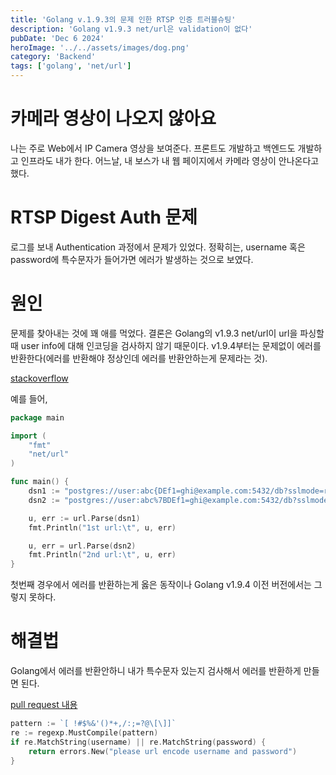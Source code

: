 ```yaml
---
title: 'Golang v.1.9.3의 문제 인한 RTSP 인증 트러블슈팅'
description: 'Golang v1.9.3 net/url은 validation이 없다'
pubDate: 'Dec 6 2024'
heroImage: '../../assets/images/dog.png'
category: 'Backend'
tags: ['golang', 'net/url']
---
```


# 카메라 영상이 나오지 않아요

나는 주로 Web에서 IP Camera 영상을 보여준다. 프론트도 개발하고 백엔드도 개발하고 인프라도 내가 한다. 어느날, 내 보스가 내 웹 페이지에서 카메라 영상이 안나온다고 했다.

# RTSP Digest Auth 문제

로그를 보내 Authentication 과정에서 문제가 있었다. 정확히는, username 혹은 password에 특수문자가 들어가면 에러가 발생하는 것으로 보였다.

# 원인

문제를 찾아내는 것에 꽤 애를 먹었다. 결론은 Golang의 v1.9.3 net/url이 url을 파싱할 때 user info에 대해 인코딩을 검사하지 않기 때문이다. v1.9.4부터는 문제없이 에러를 반환한다(에러를 반환해야 정상인데 에러를 반환안하는게 문제라는 것).

[stackoverflow](https://stackoverflow.com/questions/48671938/go-url-parsestring-fails-with-certain-user-names-or-passwords)

예를 들어,

```go
package main

import (
    "fmt"
    "net/url"
)

func main() {
    dsn1 := "postgres://user:abc{DEf1=ghi@example.com:5432/db?sslmode=require" // this works up until 1.9.3 but no longer in 1.9.4
    dsn2 := "postgres://user:abc%7BDEf1=ghi@example.com:5432/db?sslmode=require" // this works everywhere, note { is now %7B

    u, err := url.Parse(dsn1)
    fmt.Println("1st url:\t", u, err)

    u, err = url.Parse(dsn2)
    fmt.Println("2nd url:\t", u, err)
}
```

첫번째 경우에서 에러를 반환하는게 옳은 동작이나 Golang v1.9.4 이전 버전에서는 그렇지 못하다.

# 해결법

Golang에서 에러를 반환안하니 내가 특수문자 있는지 검사해서 에러를 반환하게 만들면 된다.

[pull request 내용](https://github.com/GyeongHoKim/vdk/commit/5318f2ad7b388ebbbe1207fa1efa8e617f7dfa4a)

```go
pattern := `[ !#$%&'()*+,/:;=?@\[\]]`
re := regexp.MustCompile(pattern)
if re.MatchString(username) || re.MatchString(password) {
	return errors.New("please url encode username and password")
}
```
